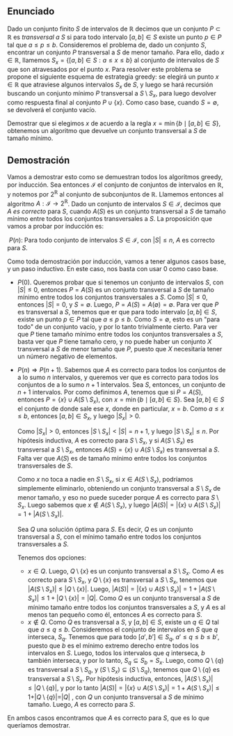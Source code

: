 ## Enunciado

Dado un conjunto finito $S$ de intervalos de $\mathbb{R}$ decimos que un conjunto $P \subset \mathbb{R}$ es _transversal a $S$_ si para todo intervalo $[a, b] \in S$ existe un punto $p \in P$ tal que $a \le p \le b$. Consideremos el problema de, dado un conjunto $S$, encontrar un conjunto $P$ transversal a $S$ de menor tamaño. Para ello, dado $x \in \mathbb{R}$, llamemos $S_x = \{[a, b] \in S : a \le x \le b\}$ al conjunto de intervalos de $S$ que son atravesados por el punto $x$.
Para resolver este problema se propone el siguiente esquema de estrategia greedy: se elegirá un punto $x \in \mathbb{R}$ que atraviese algunos intervalos $S_x$ de $S$, y luego se hará recursión buscando un conjunto mínimo $P$ transversal a $S \setminus S_x$, para luego devolver como respuesta final al conjunto $P \cup \{x\}$. Como caso base, cuando $S = \emptyset$, se devolverá el conjunto vacío.

Demostrar que si elegimos $x$ de acuerdo a la regla $x = \min\{b \mid [a, b] \in S\}$, obtenemos un algoritmo que devuelve un conjunto transversal a $S$ de tamaño mínimo.

## Demostración

Vamos a demostrar esto como se demuestran todos los algoritmos greedy, por inducción. Sea entonces $\mathcal{I}$ el conjunto de conjuntos de intervalos en $\mathbb{R}$, y notemos por $2^\mathbb{R}$ al conjunto de subconjuntos de $\mathbb{R}$. Llamemos entonces al algoritmo $A: \mathcal{I} \to 2^\mathbb{R}$. Dado un conjunto de intervalos $S \in \mathcal{I}$, decimos que $A$ _es correcto_ para $S$, cuando $A(S)$ es un conjunto transversal a $S$ de tamaño mínimo entre todos los conjuntos transversales a $S$. La proposición que vamos a probar por inducción es:

​	$P(n)$: Para todo conjunto de intervalos $S \in \mathcal{I}$, con $|S| \le n$, $A$ es correcto para $S$.

Como toda demostración por inducción, vamos a tener algunos casos base, y un paso inductivo. En este caso, nos basta con usar $0$ como caso base.

* $P(0)$. Queremos probar que si tenemos un conjunto de intervalos $S$, con $|S| \le 0$, entonces $P = A(S)$ es un conjunto transversal a $S$ de tamaño mínimo entre todos los conjuntos transversales a $S$. Como $|S| \le 0$, entonces $|S| = 0$, y $S = \emptyset$. Luego, $P = A(S) = A(\emptyset) = \emptyset$. Para ver que $P$ es transversal a $S$, tenemos que er que para todo intervalo $[a, b] \in S$, existe un punto $p \in P$ tal que $a \le p \le b$. Como $S = \emptyset$, esto es un "para todo" de un conjunto vacío, y por lo tanto trivialmente cierto. Para ver que  $P$ tiene tamaño mínimo entre todos los conjuntos transversales a $S$, basta ver que $P$ tiene tamaño cero, y no puede haber un conjunto $X$ transversal a $S$ de menor tamaño que $P$, puesto que $X$ necesitaría tener un número negativo de elementos.

* $P(n) \Rightarrow P(n + 1)$. Sabemos que $A$ es correcto para todos los conjuntos de a lo sumo $n$ intervalos, y queremos ver que es correcto para todos los conjuntos de a lo sumo $n + 1$ intervalos. Sea $S$, entonces, un conjunto de $n + 1$ intervalos. Por como definimos $A$, tenemos que si $P = A(S)$, entonces $P = \{x\} \cup A(S \setminus S_x)$, con $x = \min\{b \mid [a, b] \in S\}$. Sea $[a, b] \in S$ el conjunto de donde sale ese $x$, donde en particular, $x = b$. Como $a \le x \le b$, entonces $[a, b] \in S_x$, y luego $|S_x| > 0$.

  Como $|S_x| > 0$, entonces $|S \setminus S_x| < |S| = n + 1$, y luego $|S \setminus S_x| \le n$. Por hipótesis inductiva, $A$ es correcto para $S \setminus S_x$, y si $A(S \setminus S_x)$ es transversal a $S \setminus S_x$, entonces $A(S) = \{x\} \cup A(S \setminus S_x)$ es transversal a $S$. Falta ver que $A(S)$ es de tamaño mínimo entre todos los conjuntos transversales de $S$. 

  Como $x$ no toca a nadie en $S \setminus S_x$, si $x \in A(S \setminus S_x)$, podríamos simplemente eliminarlo, obteniendo un conjunto transversal a $S \setminus S_x$ de menor tamaño, y eso no puede suceder porque $A$ es correcto para $S \setminus S_x$. Luego sabemos que $x \notin A(S \setminus S_x)$, y luego $|A(S)| = |\{x\} \cup A(S \setminus S_x)| = 1 + |A(S \setminus S_x)|$.

  Sea $Q$ una solución óptima para $S$. Es decir, $Q$ es un conjunto transversal a $S$, con el mínimo tamaño entre todos los conjuntos transversales a $S$.

  Tenemos dos opciones:
  
  * $x \in Q$. Luego, $Q \setminus \{x\}$ es un conjunto transversal a $S \setminus S_x$. Como $A$ es correcto para $S \setminus S_x$, y $Q \setminus \{x\}$ es transversal a $S \setminus S_x$, tenemos que $|A(S \setminus S_x)| \le |Q \setminus \{x\}|$.
    Luego, $|A(S)| = |\{x\} \cup A(S \setminus S_x)| = 1 + |A(S \setminus S_x)| \le 1 + |Q \setminus \{x\}| = |Q|$. Como $Q$ es un conjunto transversal a $S$ de mínimo tamaño entre todos los conjuntos transversales a $S$, y $A$ es al menos tan pequeño como él, entonces $A$ es correcto para $S$.
  * $x \notin Q$. Como $Q$ es transversal a $S$, y $[a, b] \in S$, existe un $q \in Q$ tal que $a \le q \le b$. Consideremos el conjunto de intervalos en $S$ que $q$ interseca, $S_q$. Tenemos que para todo $[a', b'] \in S_q$, $a' \le q \le b \le b'$, puesto que $b$ es el mínimo extremo derecho entre todos los intervalos en $S$. Luego, todos los intervalos que $q$ interseca, $b$ también interseca, y por lo tanto, $S_q \subseteq S_b = S_x$. 
    Luego, como $Q \setminus \{q\}$ es transversal a $S \setminus S_q$, y $(S \setminus S_x) \subseteq (S \setminus S_q)$, tenemos que $Q \setminus \{q\}$ es transversal a $S \setminus S_x$. Por hipótesis inductiva, entonces, $|A(S \setminus S_x)| \le |Q \setminus \{q\}|$, y por lo tanto $|A(S)| = |\{x\} \cup A(S \setminus S_x)| = 1 + A(S \setminus S_x)| \le 1 + |Q \setminus \{q\}| = |Q|$ , con $Q$ un conjunto transversal a $S$ de mínimo tamaño. Luego, $A$ es correcto para $S$.
  

En ambos casos encontramos que $A$ es correcto para $S$, que es lo que queríamos demostrar.